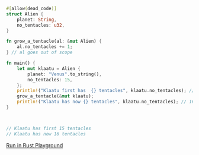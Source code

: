 ```rust
#[allow(dead_code)]
struct Alien {
    planet: String,
    no_tentacles: u32,
}

fn grow_a_tentacle(al: &mut Alien) {
    al.no_tentacles += 1;
} // al goes out of scope

fn main() {
    let mut klaatu = Alien {
        planet: "Venus".to_string(),
        no_tentacles: 15,
    };
    println!("Klaatu first has  {} tentacles", klaatu.no_tentacles); // 15
    grow_a_tentacle(&mut klaatu);
    println!("Klaatu has now {} tentacles", klaatu.no_tentacles); // 16
}



// Klaatu has first 15 tentacles
// Klaatu has now 16 tentacles

```
[Run in Rust Playground](https://play.rust-lang.org/?version=stable&mode=debug&edition=2021&gist=fdfeafd87d486492a826b4b50bf72fd8&version=stable)

